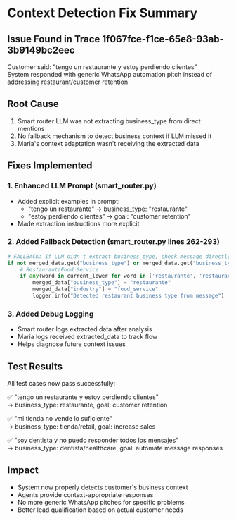 # Context Detection Fix Summary

## Issue Found in Trace 1f067fce-f1ce-65e8-93ab-3b9149bc2eec

Customer said: "tengo un restaurante y estoy perdiendo clientes"  
System responded with generic WhatsApp automation pitch instead of addressing restaurant/customer retention

## Root Cause
1. Smart router LLM was not extracting business_type from direct mentions
2. No fallback mechanism to detect business context if LLM missed it
3. Maria's context adaptation wasn't receiving the extracted data

## Fixes Implemented

### 1. Enhanced LLM Prompt (smart_router.py)
- Added explicit examples in prompt:
  - "tengo un restaurante" → business_type: "restaurante"
  - "estoy perdiendo clientes" → goal: "customer retention"
- Made extraction instructions more explicit

### 2. Added Fallback Detection (smart_router.py lines 262-293)
```python
# FALLBACK: If LLM didn't extract business_type, check message directly
if not merged_data.get("business_type") or merged_data.get("business_type") == "NOT PROVIDED":
    # Restaurant/Food Service
    if any(word in current_lower for word in ['restaurante', 'restaurant', 'comida', 'food', 'cocina', 'chef', 'mesa', 'comensal']):
        merged_data["business_type"] = "restaurante"
        merged_data["industry"] = "food_service"
        logger.info("Detected restaurant business type from message")
```

### 3. Added Debug Logging
- Smart router logs extracted data after analysis
- Maria logs received extracted_data to track flow
- Helps diagnose future context issues

## Test Results
All test cases now pass successfully:

✅ "tengo un restaurante y estoy perdiendo clientes"  
   → business_type: restaurante, goal: customer retention

✅ "mi tienda no vende lo suficiente"  
   → business_type: tienda/retail, goal: increase sales

✅ "soy dentista y no puedo responder todos los mensajes"  
   → business_type: dentista/healthcare, goal: automate message responses

## Impact
- System now properly detects customer's business context
- Agents provide context-appropriate responses
- No more generic WhatsApp pitches for specific problems
- Better lead qualification based on actual customer needs
